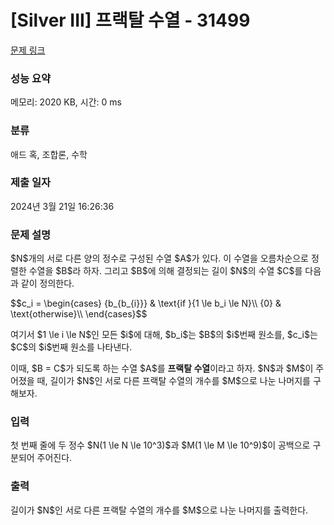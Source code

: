 # [Silver III] 프랙탈 수열 - 31499 

[문제 링크](https://www.acmicpc.net/problem/31499) 

### 성능 요약

메모리: 2020 KB, 시간: 0 ms

### 분류

애드 혹, 조합론, 수학

### 제출 일자

2024년 3월 21일 16:26:36

### 문제 설명

<p>$N$개의 서로 다른 양의 정수로 구성된 수열 $A$가 있다. 이 수열을 오름차순으로 정렬한 수열을 $B$라 하자. 그리고 $B$에 의해 결정되는 길이 $N$의 수열 $C$를 다음과 같이 정의한다.</p>

<p>$$c_i =     \begin{cases}      {b_{b_{i}}} & \text{if }{1 \le b_i \le N}\\      {0} & \text{otherwise}\\    \end{cases}$$</p>

<p>여기서 $1 \le i \le N$인 모든 $i$에 대해, $b_i$는 $B$의 $i$번째 원소를, $c_i$는 $C$의 $i$번째 원소를 나타낸다.</p>

<p>이때, $B = C$가 되도록 하는 수열 $A$를 <strong>프랙탈 수열</strong>이라고 하자. $N$과 $M$이 주어졌을 때, 길이가 $N$인 서로 다른 프랙탈 수열의 개수를 $M$으로 나눈 나머지를 구해보자.</p>

### 입력 

 <p>첫 번째 줄에 두 정수 $N(1 \le N \le 10^3)$과 $M(1 \le M \le 10^9)$이 공백으로 구분되어 주어진다.</p>

### 출력 

 <p>길이가 $N$인 서로 다른 프랙탈 수열의 개수를 $M$으로 나눈 나머지를 출력한다.</p>

